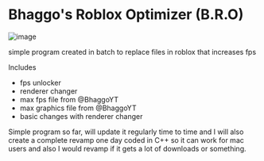 # Bhaggo's Roblox Optimizer (B.R.O)

![image](https://github.com/Bhaggo/Bhaggos-Roblox-Optimizer/assets/60365231/92acd505-fbed-4763-8457-6dda22f41069)

simple program created in batch to replace files in roblox that increases fps

Includes
* fps unlocker
* renderer changer
* max fps file from @BhaggoYT
* max graphics file from @BhaggoYT
* basic changes with renderer changer

Simple program so far, will update it regularly time to time and I will also create a complete revamp one day coded in C++ so it can work for mac users and also I would revamp if it gets a lot of downloads or something.

